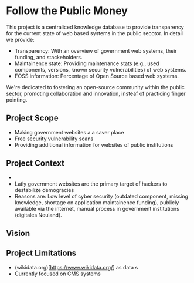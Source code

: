 # Follow the Public Money
This project is a centraliced knowledge database to provide transparency for the current state of web based systems in the public secotor. In detail we provide:

- Transparency: With an overview of government web systems, their funding, and stackeholders.
- Maintainence state: Providing maintenance stats (e.g., used components, versions, known security vulnerabilities) of web systems.
- FOSS information: Percentage of Open Source based web systems.

We're dedicated to fostering an open-source community within the public sector, promoting collaboration and innovation, insteaf of practicing finger pointing.

## Project Scope

- Making government websites a a saver place
- Free security vulnerability scans
- Providing additional information for websites of public institutions

## Project Context

- 
- Latly government websites are the primary target of hackers to destabilize demogracies
- Reasons are: Low level of cyber security (outdated component, missing knowledge, shortage on application maintainence funding), publicly available via the internet, manual process in government institutions (digitales Neuland).

## Vision

## Project Limitations

- (wikidata.org)[https://www.wikidata.org/] as data s
- Currently focused on CMS systems